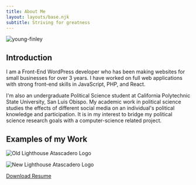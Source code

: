 ```yaml
---
title: About Me
layout: layouts/base.njk
subtitle: Striving for greatness
---
```


![young-finley](/images/youngfinley-min.jpg)
## Introduction
I am a Front-End WordPress developer who has been making websites for small businesses for over 3 years. I have worked on full web applications with strong front-end skills in JavaScript, PHP, and React. 

I'm also an undergraduate Political Science student at California Polytechnic State University, San Luis Obispo. My academic work in political science studies the effects of different social media on an individual's political knowledge and participation. It is in my interest to bridge my political science research goals with a computer-science related project.
## Examples of my Work
![Old Lighthouse Atascadero Logo](/images/work/old-lighthouse-logo.png)

![New Lighthouse Atascadero Logo](/images/work/new-lighthouse-logo.png)

<a href="/files/FinleyChen_Resume_12_2019.pdf">Download Resume</a>